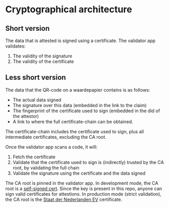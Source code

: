 # Cryptographical architecture

## Short version

The data that is attested is signed using a certificate. 
The validator app validates:
1. The validity of the signature
2. The validity of the certificate

## Less short version

The data that the QR-code on a waardepapier contains is as follows:

- The actual data signed
- The signature over this data (embedded in the link to the claim)
- The fingerprint of the certificate used to sign (embedded in the did of the attestor)
- A link to where the full certificate-chain can be obtained. 

The certificate-chain includes the certificate used to sign, plus all intermediate certificates, excluding the CA root.

Once the validator app scans a code, it will:

1. Fetch the certificate
2. Validate that the certificate used to sign is (indirectly) trusted by the CA root, by validating the full chain
3. Validate the signature using the certificate and the data signed

The CA root is pinned in the validator app. In development mode, the CA root is a [self-signed cert](../demo-certs/rootDemoCA.pem).
Since the key is present in this repo, anyone can sign valid certificates for attestions.
In production mode (strict validation), the CA root is the [Staat der Nederlanden EV](https://www.pkioverheid.nl/) certificate.
